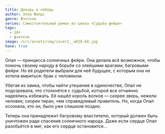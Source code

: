 ```yaml
---
title: Дикарь и лебедь
author: Элла Филдс
genre: Фэнтези
series: Самостоятельный роман из цикла «Судьба фейри»
tags:
  - 18+
  - фэнтези
image: /src/assets/img/cover1__w820-68.jpg
have: true
---
```

Опал — принцесса солнечных фейри. Она делала всё возможное, чтобы помочь своему народу в борьбе со злейшими врагами, багровыми фейри. Но её родители выбрали для неё будущее, с которым она не хотела мириться: брак с человеком.

Убегая из замка, чтобы найти утешение в одиночестве, Опал не подозревала, что столкнётся с судьбой, которой все отчаянно надеялись избежать. Её нашёл король волков — скорее зверь, нежели человек; скорее тиран, чем справедливый правитель. Но, когда Опал осознала, кто он, было уже слишком поздно.

Теперь она принадлежит багровому властителю, который должен быть уничтожен ради спасения солнечного народа. Даже если сердце Опал разобьётся в миг, как его сердце остановится…
